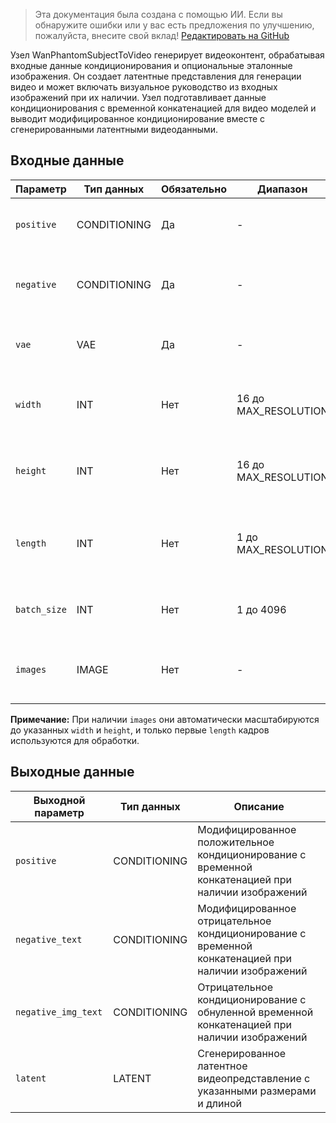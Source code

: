 > Эта документация была создана с помощью ИИ. Если вы обнаружите ошибки или у вас есть предложения по улучшению, пожалуйста, внесите свой вклад! [Редактировать на GitHub](https://github.com/Comfy-Org/embedded-docs/blob/main/comfyui_embedded_docs/docs/WanPhantomSubjectToVideo/ru.md)

Узел WanPhantomSubjectToVideo генерирует видеоконтент, обрабатывая входные данные кондиционирования и опциональные эталонные изображения. Он создает латентные представления для генерации видео и может включать визуальное руководство из входных изображений при их наличии. Узел подготавливает данные кондиционирования с временной конкатенацией для видео моделей и выводит модифицированное кондиционирование вместе с сгенерированными латентными видеоданными.

## Входные данные

| Параметр | Тип данных | Обязательно | Диапазон | Описание |
|-----------|-----------|----------|-------|-------------|
| `positive` | CONDITIONING | Да | - | Положительное кондиционирование для направления генерации видео |
| `negative` | CONDITIONING | Да | - | Отрицательное кондиционирование для исключения определенных характеристик |
| `vae` | VAE | Да | - | VAE модель для кодирования изображений при их наличии |
| `width` | INT | Нет | 16 до MAX_RESOLUTION | Ширина выходного видео в пикселях (по умолчанию: 832, должна быть кратна 16) |
| `height` | INT | Нет | 16 до MAX_RESOLUTION | Высота выходного видео в пикселях (по умолчанию: 480, должна быть кратна 16) |
| `length` | INT | Нет | 1 до MAX_RESOLUTION | Количество кадров в генерируемом видео (по умолчанию: 81, должно быть кратно 4) |
| `batch_size` | INT | Нет | 1 до 4096 | Количество видео для одновременной генерации (по умолчанию: 1) |
| `images` | IMAGE | Нет | - | Опциональные эталонные изображения для временного кондиционирования |

**Примечание:** При наличии `images` они автоматически масштабируются до указанных `width` и `height`, и только первые `length` кадров используются для обработки.

## Выходные данные

| Выходной параметр | Тип данных | Описание |
|-------------|-----------|-------------|
| `positive` | CONDITIONING | Модифицированное положительное кондиционирование с временной конкатенацией при наличии изображений |
| `negative_text` | CONDITIONING | Модифицированное отрицательное кондиционирование с временной конкатенацией при наличии изображений |
| `negative_img_text` | CONDITIONING | Отрицательное кондиционирование с обнуленной временной конкатенацией при наличии изображений |
| `latent` | LATENT | Сгенерированное латентное видеопредставление с указанными размерами и длиной |
